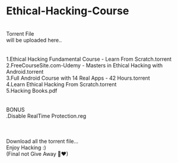 # Ethical-Hacking-Course
 <br />
Torrent File <br />
will be uploaded here.. <br />
<br />
<br />
1.Ethical Hacking Fundamental Course - Learn From Scratch.torrent <br />
2.FreeCourseSite.com-Udemy - Masters in Ethical Hacking with Android.torrent <br />
3.Full Android Course with 14 Real Apps - 42 Hours.torrent <br />
4.Learn Ethical Hacking From Scratch.torrent <br />
5.Hacking Books.pdf <br />
<br />
<br />
BONUS  <br />
 .Disable RealTime Protection.reg <br />
 <br />
 <br />
 <br />
Download all the torrent file...  <br />
Enjoy Hacking :) <br />
(Final not Give Away 🎈♥) <br />
